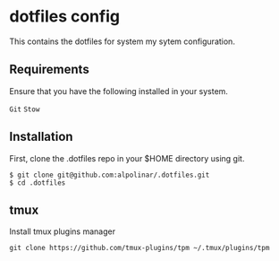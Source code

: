 # dotfiles config

This contains the dotfiles for system my sytem configuration.

## Requirements

Ensure that you have the following installed in your system.

`Git`
`Stow`

## Installation

First, clone the .dotfiles repo in your $HOME directory using git.

```
$ git clone git@github.com:alpolinar/.dotfiles.git
$ cd .dotfiles
```

## tmux

Install tmux plugins manager

```
git clone https://github.com/tmux-plugins/tpm ~/.tmux/plugins/tpm
```
